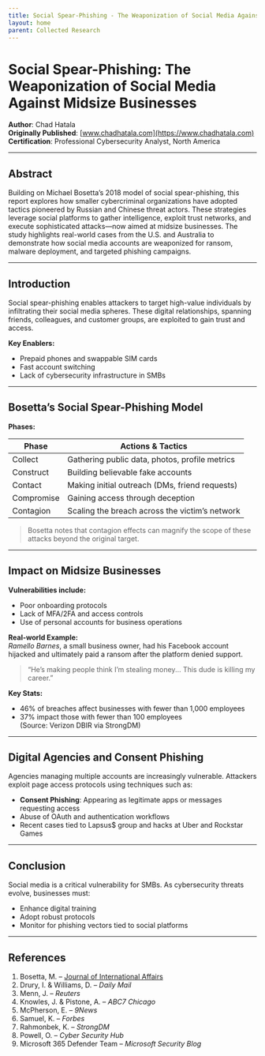 ```yaml
---
title: Social Spear-Phishing - The Weaponization of Social Media Against Midsize Businesses
layout: home
parent: Collected Research
---
```


# Social Spear-Phishing: The Weaponization of Social Media Against Midsize Businesses

**Author**: Chad Hatala  
**Originally Published**: [www.chadhatala.com](https://www.chadhatala.com)  
**Certification**: Professional Cybersecurity Analyst, North America

---

## Abstract

Building on Michael Bosetta’s 2018 model of social spear-phishing, this report explores how smaller cybercriminal organizations have adopted tactics pioneered by Russian and Chinese threat actors. These strategies leverage social platforms to gather intelligence, exploit trust networks, and execute sophisticated attacks—now aimed at midsize businesses. The study highlights real-world cases from the U.S. and Australia to demonstrate how social media accounts are weaponized for ransom, malware deployment, and targeted phishing campaigns.

---

## Introduction

Social spear-phishing enables attackers to target high-value individuals by infiltrating their social media spheres. These digital relationships, spanning friends, colleagues, and customer groups, are exploited to gain trust and access.

**Key Enablers:**
- Prepaid phones and swappable SIM cards  
- Fast account switching  
- Lack of cybersecurity infrastructure in SMBs  

---

## Bosetta’s Social Spear-Phishing Model

**Phases:**

| Phase      | Actions & Tactics                                   |
|------------|-----------------------------------------------------|
| Collect    | Gathering public data, photos, profile metrics      |
| Construct  | Building believable fake accounts                   |
| Contact    | Making initial outreach (DMs, friend requests)      |
| Compromise | Gaining access through deception                    |
| Contagion  | Scaling the breach across the victim’s network      |

> Bosetta notes that contagion effects can magnify the scope of these attacks beyond the original target.

---

## Impact on Midsize Businesses

**Vulnerabilities include:**
- Poor onboarding protocols  
- Lack of MFA/2FA and access controls  
- Use of personal accounts for business operations  

**Real-world Example:**  
*Ramello Barnes*, a small business owner, had his Facebook account hijacked and ultimately paid a ransom after the platform denied support.  
> “He’s making people think I’m stealing money... This dude is killing my career.”

**Key Stats:**  
- 46% of breaches affect businesses with fewer than 1,000 employees  
- 37% impact those with fewer than 100 employees  
(Source: Verizon DBIR via StrongDM)

---

## Digital Agencies and Consent Phishing

Agencies managing multiple accounts are increasingly vulnerable. Attackers exploit page access protocols using techniques such as:

- **Consent Phishing**: Appearing as legitimate apps or messages requesting access  
- Abuse of OAuth and authentication workflows  
- Recent cases tied to Lapsus$ group and hacks at Uber and Rockstar Games  

---

## Conclusion

Social media is a critical vulnerability for SMBs. As cybersecurity threats evolve, businesses must:

- Enhance digital training  
- Adopt robust protocols  
- Monitor for phishing vectors tied to social platforms  

---

## References

1. Bosetta, M. – [Journal of International Affairs](https://jia.sipa.columbia.edu/weaponization-social-media-spear-phishing-and-cyberattacks-democracy)  
2. Drury, I. & Williams, D. – *Daily Mail*  
3. Menn, J. – *Reuters*  
4. Knowles, J. & Pistone, A. – *ABC7 Chicago*  
5. McPherson, E. – *9News*  
6. Samuel, K. – *Forbes*  
7. Rahmonbek, K. – *StrongDM*  
8. Powell, O. – *Cyber Security Hub*  
9. Microsoft 365 Defender Team – *Microsoft Security Blog*
